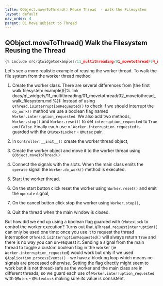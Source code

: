 ```yaml
---
title: QObject.moveToThread() Reuse Thread  - Walk the Filesystem
layout: default
nav_order: 4
parent: 01 Move QObject to Thread
---
```


## QObject.moveToThread() Walk the Filesystem Reusing the Thread

```python
{% include src/qtwidgetsexamples/11_multithreading/01_movetothread/04_movetothread_walkfs_reuse_thread.py %}
```

Let's see a more realistic example of reusing the worker thread. To walk the file system from the worker thread method

1. Create the worker class. There are several differences from [the first walk filesystem example]({% link docs/qt_widgets/11_multithreading/01_movetothread/02_movetothread_walk_filesystem.md %}): Instead of using `QThread.isInterruptionRequested()` to check if we should interrupt the `do_work()` method we use a boolean flag named `Worker.interruption_requested`. We also add two methods, `Worker.stop()` and `Worker.reset()` to set `interruption_requested` to `True` and `False`. Finally each use of `Worker.interruption_requested` is guarded with the `QMutextLocker` - `QMutex` pair.

2. In `Controller.__init__()` create the worker thread object,

3. Create the worker object and move it to the worker thread using `QObject.moveToThread()`

4. Connect the signals with the slots. When the main class emits the `operate` signal the `Worker.do_work()` method is executed.

5. Start the worker thread.

6. On the start button click reset the worker using `Worker.reset()` and emit the `operate` signal,

7. On the cancel button click stop the worker using `Worker.stop()`,

8. Quit the thread when the main window is closed.

But how did we end up using a boolean flag guarded with `QMutexLock` to control the worker execution? Turns out that `QThread.requestInterruption()` can only be used one time: once you use it to request the thread interruption `QThread.isInterruptionRequested()` will always return `True` and there is no way you can un-request it. Sending a signal from the main thread to toggle a custom boolean flag in the worker (ie `Worker.interruption_requested`) would work but only if we used `QApplication.processEvents()` - we have a blocking loop which means no signals are processed otherwise. Setting the flag directly might seem to work but it is not thread-safe as the worker and the main class are in different threads, so we guard each use of `Worker.interruption_requested` with `QMutex` - `QMutexLock` making sure its value is consistent.